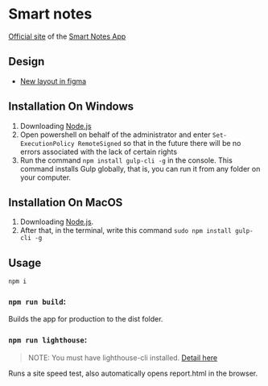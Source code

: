 # Smart notes
[Official site](https://itflatapps.github.io/SmartNotes/SmartNotes/) of the [Smart Notes App](https://play.google.com/store/apps/details?hl=en_US&id=com.itflat.smartnotes)

## Design
- [New layout in figma](https://www.figma.com/file/7rwSXB6wZke7mckW0C4Ont/Smart-Notes)

## Installation On Windows

1. Downloading [Node.js](https://nodejs.org/en/download/)
2. Open powershell on behalf of the administrator and enter `Set-ExecutionPolicy RemoteSigned` so that in the future there will be no errors associated with the lack of certain rights
3. Run the command `npm install gulp-cli -g` in the console. This command installs Gulp globally, that is, you can run it from any folder on your computer.

## Installation On MacOS

1. Downloading [Node.js](https://nodejs.org/en/download/).
2. After that, in the terminal, write this command `sudo npm install gulp-cli -g`

## Usage

    npm i

### `npm run build`:

Builds the app for production to the dist folder.

### `npm run lighthouse`:

> NOTE: You must have lighthouse-cli installed. [Detail here](https://github.com/GoogleChrome/lighthouse#using-the-node-cli)

Runs a site speed test, also automatically opens report.html in the browser.
